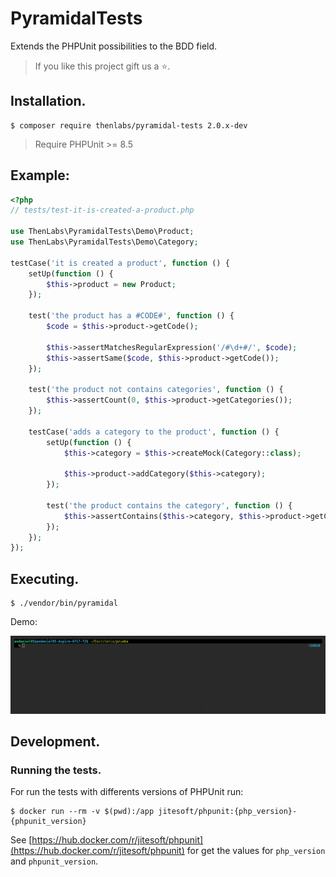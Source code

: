
# PyramidalTests

Extends the PHPUnit possibilities to the BDD field.

>If you like this project gift us a ⭐.

## Installation.

    $ composer require thenlabs/pyramidal-tests 2.0.x-dev

>Require PHPUnit >= 8.5

## Example:

```php
<?php
// tests/test-it-is-created-a-product.php

use ThenLabs\PyramidalTests\Demo\Product;
use ThenLabs\PyramidalTests\Demo\Category;

testCase('it is created a product', function () {
    setUp(function () {
        $this->product = new Product;
    });

    test('the product has a #CODE#', function () {
        $code = $this->product->getCode();

        $this->assertMatchesRegularExpression('/#\d+#/', $code);
        $this->assertSame($code, $this->product->getCode());
    });

    test('the product not contains categories', function () {
        $this->assertCount(0, $this->product->getCategories());
    });

    testCase('adds a category to the product', function () {
        setUp(function () {
            $this->category = $this->createMock(Category::class);

            $this->product->addCategory($this->category);
        });

        test('the product contains the category', function () {
            $this->assertContains($this->category, $this->product->getCategories());
        });
    });
});
```

## Executing.

    $ ./vendor/bin/pyramidal

Demo:

![](demo.gif)

## Development.

### Running the tests.

For run the tests with differents versions of PHPUnit run:

    $ docker run --rm -v $(pwd):/app jitesoft/phpunit:{php_version}-{phpunit_version}

See [https://hub.docker.com/r/jitesoft/phpunit](https://hub.docker.com/r/jitesoft/phpunit) for get the values for `php_version` and `phpunit_version`.
